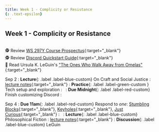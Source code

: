 ```yaml
---
title: Week 1 - Complicity or Resistance
{: .text-epsilon}
---
```


## Week 1 - Complicity or Resistance
\
🕵️ Review [WS 297Y Course Prospectus](syllabus){:target="_blank"}   
🕵️ Review [Discord Quickstart Guide](discord){:target="_blank"}   
📖 Read Ursula K. LeGuin's ["The Ones Who Walk Away from Omelas"](/ws297y/assets/pdfs/leguin_ones_who_walk_away_from_omelas.pdf){:target="_blank"}   

Sep 2
: **Lecture**{: .label .label-blue-custom} On Craft and Social Justice
  : [lecture notes](/ws297y/notes-1.1){:target="_blank"}
: **Practice**{: .label .label-green-custom } Tech setup and exploration
  : &nbsp;
: **Due Midnight**{: .label .label-red-custom} Finish customizing Discord
  : &nbsp;

Sep 4
: **Due 11am**{: .label .label-red-custom} Respond to *one*: [Stumbling Blocks](https://visforvali.github.io/ws297y/prompts/#stumbling-blocks){:target="_blank"}, [Keyholes](https://visforvali.github.io/ws297y/prompts/#keyholes){:target="_blank"}, [Just Curious](https://visforvali.github.io/ws297y/prompts/#just-curious){:target="_blank"}
  : &nbsp;
: **Lecture**{: .label .label-blue-custom} Philosophical Fiction
  : [lecture notes](/ws297y/notes-1.2){:target="_blank"}
: **Discussion**{: .label .label-blue-custom} LeGuin